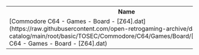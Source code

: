 <table>
<tr><th>Name</th><th>Size</th></tr>
<tr><td>[Commodore C64 - Games - Board - [Z64].dat](https://raw.githubusercontent.com/open-retrogaming-archive/dat-catalog/main/root/basic/TOSEC/Commodore/C64/Games/Board/[Z64]/Commodore C64 - Games - Board - [Z64].dat)</td><td>16866</td></tr>
</table>
